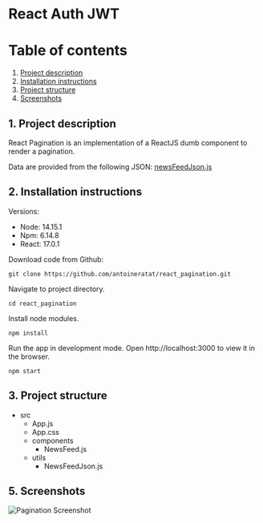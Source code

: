 # React Auth JWT

# Table of contents

1. [Project description](#description)
2. [Installation instructions](#installation)
3. [Project structure](#structure)
4. [Screenshots](#screenshots)

## 1. Project description<a name="description"></a>

React Pagination is an implementation of a ReactJS dumb component to render a pagination.

Data are provided from the following JSON: [newsFeedJson.js](src\utils\newsFeedJson.js)

## 2. Installation instructions<a name="installation"></a>

Versions:

-   Node: 14.15.1
-   Npm: 6.14.8
-   React: 17.0.1

Download code from Github:

```shell
git clone https://github.com/antoineratat/react_pagination.git
```

Navigate to project directory.

```shell
cd react_pagination
```

Install node modules.

```shell
npm install
```

Run the app in development mode. Open http://localhost:3000 to view it in the browser.

```shell
npm start
```

## 3. Project structure<a name="structure"></a>

-   src
    -   App.js
    -   App.css
    -   components
        -   NewsFeed.js
    -   utils
        -   NewsFeedJson.js

## 5. Screenshots<a name="screenshots"></a>

![Pagination Screenshot](https://github.com/antoineratat/react_pagination/blob/main/screenshots/1.PNG?raw=true)
